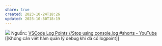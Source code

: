 ```yaml
---
share: true
created: 2023-10-24T18:26
updated: 2023-10-30T18:19
---
```

![](https://code.visualstudio.com/assets/docs/editor/debugging/log-points.gif) 
Nguồn:: [VSCode Log Points //Stop using console.log #shorts - YouTube](https://youtube.com/shorts/7g7ftm2v71Y?feature=share)
[[Không cần viết hàm quản lý debug khi đã có logpoint]]
